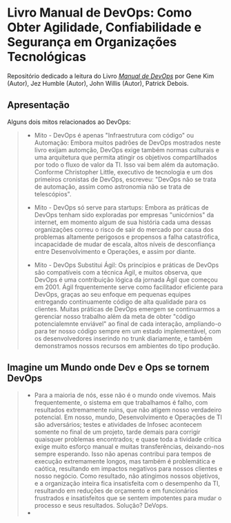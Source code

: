 # Livro Manual de DevOps: Como Obter Agilidade, Confiabilidade e Segurança em Organizações Tecnológicas
Repositório dedicado a leitura do Livro [_Manual de DevOps_](https://www.amazon.com.br/Manual-DevOps-confiabilidade-organiza%C3%A7%C3%B5es-tecnol%C3%B3gicas/dp/8550802697) por Gene Kim (Autor), Jez Humble (Autor), John Willis (Autor), Patrick Debois.

## Apresentação
Alguns dois mitos relacionados ao DevOps:
> - Mito - DevOps é apenas "Infraestrutura com código" ou Automação: Embora muitos padrões de DevOps mostrados neste livro exijam automção, DevOps exige também normas culturais e uma arquitetura que permita atingir os objetivos compartilhados por todo o fluxo de valor da TI. Isso vai bem além da automação. Conforme Christopher Little, executivo de tecnologia e um dos primeiros cronistas de DevOps, escreveu: "DevOps não se trata de automação, assim como astronomia não se trata de telescópios".
>   
> - Mito - DevOps só serve para startups: Embora as práticas de DevOps tenham sido exploradas por empresas "unicórnios" da internet, em momento algum de sua história cada uma dessas organizações correu o risco de sair do mercado por causa dos problemas altamente perigosos e propensos a falha catastrófica, incapacidade de mudar de escala, altos níveis de desconfiança entre Desenvolvimento e Operações, e assim por diante.
>
> - Mito - DevOps Substitui Ágil: Os princípios e práticas de DevOps são compatíveis com a técnica Ágil, e muitos observa, que DevOps é uma contribuição lógica da jornada Ágil que começou em 2001. Ágil frquentemente serve como facilitador eficiente para DevOps, graças ao seu enfoque em pequenas equipes entregando continuamente código de alta qualidade para os clientes. Muitas práticas de DevOps emergem se continuarmos a gerenciar nosso trabalho além da meta de obter "código potencialemnte enviável" ao final de cada interação, ampliando-o para ter nosso código sempre em um estado implementável, com os desenvolvedores inserindo no trunk diariamente, e também demonstramos nossos recursos em ambientes do tipo produção.
>
## Imagine um Mundo onde Dev e Ops se tornem DevOps
> - Para a maioria de nós, esse não é o mundo onde vivemos. Mais frequentemente, o sistema em que trabalhamos é falho, com resultados extremamente ruins, que não atigem nosso verdadeiro potencial. Em nosso, mundo, Desenvolvimento e Operações de TI são adversários; testes e atividades de Infosec acontecem somente no final de um projeto, tarde demais para corrigir quaisquer problemas encontrados; e quase toda a tividade crítica exige muito esforço manual e muitas transferências, deixando-nos sempre esperando. Isso não apenas contribui para tempos de execução extremamente longos, mas também é problemática e caótica, resultando em impactos negativos para nossos clientes e nosso negócio. Como resultado, não atingimos nossos objetivos, e a organização inteira fica insatisfeita com o desempenho da TI, resultando em reduções de orçamento e em funcionários frustrados e insatisfeitos que se sentem impotentes para mudar o processo e seus resultados. Solução? DeVops.
> - 
